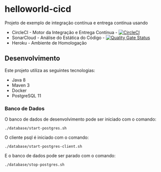 # helloworld-cicd

Projeto de exemplo de integração contínua e entrega contínua usando

* CircleCI - Motor da Integração e Entrega Contínua - [![CircleCI](https://circleci.com/gh/rcvieira/helloworld-cicd.svg?style=svg)](https://circleci.com/gh/rcvieira/helloworld-cicd)
* SonarCloud - Análise do Estática do Código - [![Quality Gate Status](https://sonarcloud.io/api/project_badges/measure?project=rcvieira_helloworld-cicd&metric=alert_status)](https://sonarcloud.io/dashboard?id=rcvieira_helloworld-cicd)
* Heroku - Ambiente de Homologação

## Desenvolvimento

Este projeto utiliza as seguintes tecnologias:
* Java 8
* Maven 3
* Docker
* PostgreSQL 11

### Banco de Dados

O banco de dados de desenvolvimento pode ser iniciado com o comando:

```
./database/start-postgres.sh
```

O cliente psql é iniciado com o comando:

```
./database/start-postgres-client.sh
```

E o banco de dados pode ser parado com o comando:

```
./database/stop-postgres.sh
```